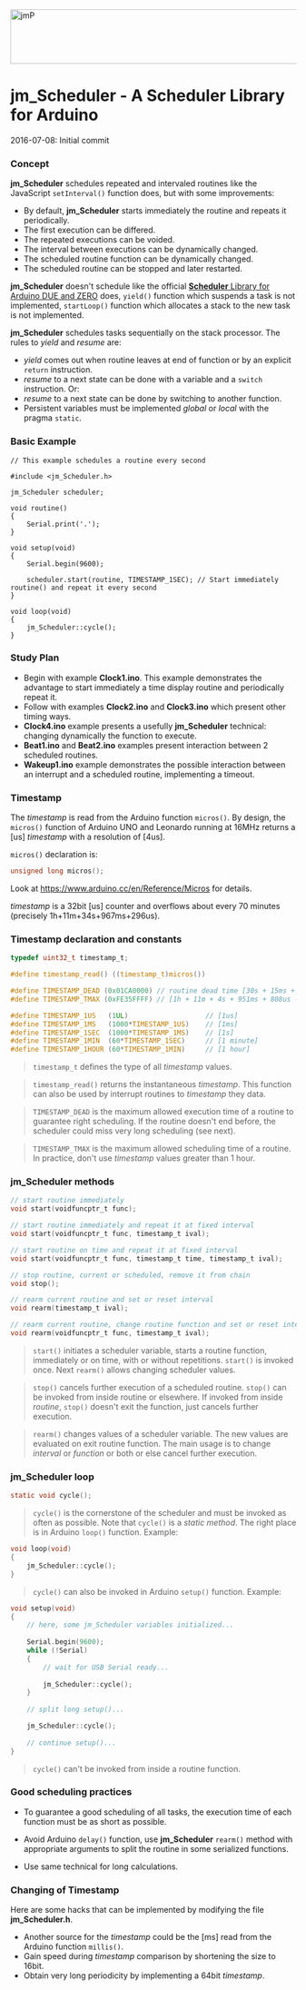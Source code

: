 <!--

2016-07-14: In progress...
2016-07-08: Initial commit.

Licence: LGPL v3

Author: Jean-Marc Paratte
Email: jean-marc@paratte.ch

-->

<img src="http://jean-marc.paratte.ch/wp-content/uploads/2013/01/diduino1_960x96.jpg" class="header-image" alt="jmP" height="96" width="960">


# jm_Scheduler - A Scheduler Library for Arduino

2016-07-08: Initial commit


### Concept

**jm_Scheduler** schedules repeated and intervaled routines like the JavaScript `setInterval()` function does,
but with some improvements:

- By default, **jm_Scheduler** starts immediately the routine and repeats it periodically.
- The first execution can be differed.
- The repeated executions can be voided.
- The interval between executions can be dynamically changed.
- The scheduled routine function can be dynamically changed.
- The scheduled routine can be stopped and later restarted.

**jm_Scheduler** doesn't schedule like the official [**Scheduler** Library for Arduino DUE and ZERO](https://www.arduino.cc/en/Reference/Scheduler) does,
`yield()` function which suspends a task is not implemented,
`startLoop()` function which allocates a stack to the new task is not implemented.

**jm_Scheduler** schedules tasks sequentially on the stack processor.
The rules to _yield_ and _resume_ are:

- _yield_ comes out when routine leaves at end of function or by an explicit `return` instruction.
- _resume_ to a next state can be done with a variable and a `switch` instruction. Or:
- _resume_ to a next state can be done by switching to another function.
- Persistent variables must be implemented _global_ or _local_ with the pragma `static`.


### Basic Example

	// This example schedules a routine every second
	
	#include <jm_Scheduler.h>
  
	jm_Scheduler scheduler;
	
	void routine()
	{
		Serial.print('.');
	}
  
	void setup(void)
	{
		Serial.begin(9600);
		
		scheduler.start(routine, TIMESTAMP_1SEC); // Start immediately routine() and repeat it every second
	}
  
	void loop(void)
	{
		jm_Scheduler::cycle();
	}


### Study Plan

- Begin with example **Clock1.ino**. This example demonstrates the advantage to start immediately a time display routine and periodically repeat it.
- Follow with examples **Clock2.ino** and **Clock3.ino** which present other timing ways.
- **Clock4.ino** example presents a usefully **jm_Scheduler** technical: changing dynamically the function to execute.
- **Beat1.ino** and **Beat2.ino** examples present interaction between 2 scheduled routines.
- **Wakeup1.ino** example demonstrates the possible interaction between an interrupt and a scheduled routine, implementing a timeout.


### Timestamp

The _timestamp_ is read from the Arduino function `micros()`.
By design, the `micros()` function of Arduino UNO and Leonardo running at 16MHz returns a [us] _timestamp_ with a resolution of [4us].

`micros()` declaration is:

```C
unsigned long micros();
```

Look at https://www.arduino.cc/en/Reference/Micros for details.

<!--
### More about Timestamp
-->

_timestamp_ is a 32bit [us] counter and overflows about every 70 minutes (precisely 1h+11m+34s+967ms+296us).

<!--
The periodicity of 70 minutes is sometimes not enough to control slow processes.
Look next section for answers and tricks.
-->


### Timestamp declaration and constants

```C
typedef uint32_t timestamp_t;

#define timestamp_read() ((timestamp_t)micros())

#define TIMESTAMP_DEAD (0x01CA0000) // routine dead time [30s + 15ms + 488us]
#define TIMESTAMP_TMAX (0xFE35FFFF) // [1h + 11m + 4s + 951ms + 808us - 1]

#define TIMESTAMP_1US	(1UL)					// [1us]
#define TIMESTAMP_1MS	(1000*TIMESTAMP_1US)	// [1ms]
#define TIMESTAMP_1SEC	(1000*TIMESTAMP_1MS)	// [1s]
#define TIMESTAMP_1MIN	(60*TIMESTAMP_1SEC)		// [1 minute]
#define TIMESTAMP_1HOUR	(60*TIMESTAMP_1MIN)		// [1 hour]
```

> `timestamp_t` defines the type of all _timestamp_ values.

> `timestamp_read()` returns the instantaneous _timestamp_.
This function can also be used by interrupt routines to _timestamp_ they data.

> `TIMESTAMP_DEAD` is the maximum allowed execution time of a routine to guarantee right scheduling.
If the routine doesn't end before, the scheduler could miss very long scheduling (see next).

> `TIMESTAMP_TMAX` is the maximum allowed scheduling time of a routine.
In practice, don't use _timestamp_ values greater than 1 hour.

### jm_Scheduler methods

```C
// start routine immediately
void start(voidfuncptr_t func);

// start routine immediately and repeat it at fixed interval
void start(voidfuncptr_t func, timestamp_t ival);

// start routine on time and repeat it at fixed interval
void start(voidfuncptr_t func, timestamp_t time, timestamp_t ival);

// stop routine, current or scheduled, remove it from chain
void stop();

// rearm current routine and set or reset interval
void rearm(timestamp_t ival);

// rearm current routine, change routine function and set or reset interval
void rearm(voidfuncptr_t func, timestamp_t ival);
```

> `start()` initiates a scheduler variable, starts a routine function, immediately or on time, with or without repetitions.
`start()` is invoked once. Next `rearm()` allows changing scheduler values.

> `stop()` cancels further execution of a scheduled routine. 
`stop()` can be invoked from inside routine or elsewhere.
If invoked from inside _routine_, `stop()` doesn't exit the function, just cancels further execution.

> `rearm()` changes values of a scheduler variable.
The new values are evaluated on exit routine function.
The main usage is to change _interval_ or _function_ or both or else cancel further execution.


### jm_Scheduler loop

```C
static void cycle();
```

> `cycle()` is the cornerstone of the scheduler and must be invoked as often as possible. 
Note that `cycle()` is a _static_ _method_. 
The right place is in Arduino `loop()` function.
Example:

```C
void loop(void)
{
	jm_Scheduler::cycle();
}
```

> `cycle()` can also be invoked in Arduino `setup()` function. Example:

```C
void setup(void)
{
	// here, some jm_Scheduler variables initialized...
	
	Serial.begin(9600);
	while (!Serial)
	{
		// wait for USB Serial ready...
		
		jm_Scheduler::cycle();
	}
	
	// split long setup()...

	jm_Scheduler::cycle();
	
	// continue setup()...
}
```

> `cycle()` can't be invoked from inside a routine function.


### Good scheduling practices

- To guarantee a good scheduling of all tasks,
the execution time of each function must be as short as possible.

- Avoid Arduino `delay()` function, use **jm_Scheduler** `rearm()` method with appropriate arguments to split the routine in some serialized functions.

- Use same technical for long calculations.


### Changing of Timestamp

Here are some hacks that can be implemented by modifying the file **jm_Scheduler.h**.

- Another source for the _timestamp_ could be the [ms] read from the Arduino function `millis()`. 
- Gain speed during _timestamp_ comparison by shortening the size to 16bit.
- Obtain very long periodicity by implementing a 64bit _timestamp_.
